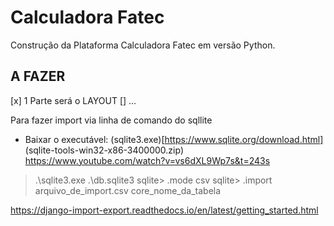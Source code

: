 # Calculadora Fatec  
Construção da Plataforma Calculadora Fatec em versão Python.

## A FAZER  
[x] 1 Parte será o LAYOUT
[] ...

Para fazer import via linha de comando do sqllite
* Baixar o executável: (sqlite3.exe)[https://www.sqlite.org/download.html] (sqlite-tools-win32-x86-3400000.zip)
https://www.youtube.com/watch?v=vs6dXL9Wp7s&t=243s

> .\sqlite3.exe .\db.sqlite3
sqlite> .mode csv
sqlite> .import arquivo_de_import.csv core_nome_da_tabela

https://django-import-export.readthedocs.io/en/latest/getting_started.html

